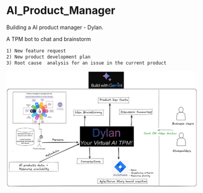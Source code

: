 # AI_Product_Manager
Building a AI product manager - Dylan. 

A TPM bot to chat and brainstorm 

    1) New feature request
    2) New product development plan
    3) Root cause  analysis for an issue in the current product


[def]: images/Dylan_Flow.png
![alt text][def]



